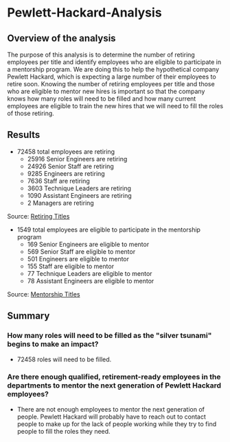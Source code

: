 # Pewlett-Hackard-Analysis
## Overview of the analysis 
The purpose of this analysis is to determine the number of retiring employees per title and identify employees who are eligible to participate in a mentorship program.  We are doing this to help the hypothetical company Pewlett Hackard, which is expecting a large number of their employees to retire soon.  Knowing the number of retiring employees per title and those who are eligible to mentor new hires is important so that the company knows how many roles will need to be filled and how many current employees are eligible to train the new hires that we will need to fill the roles of those retiring. 

## Results 
- 72458 total employees are retiring 
  - 25916 Senior Engineers are retiring 
  - 24926 Senior Staff are retiring 
  - 9285 Engineers are retiring
  - 7636 Staff are retiring
  - 3603 Technique Leaders are retiring
  - 1090 Assistant Engineers are retiring
  - 2 Managers are retiring

Source: [Retiring Titles](https://github.com/awar2170/Pewlett-Hackard-Analysis/blob/main/Data/retiring_titles.csv)

- 1549 total employees are eligible to participate in the mentorship program 
  - 169 Senior Engineers are eligible to mentor
  - 569 Senior Staff are eligible to mentor
  - 501 Engineers are eligible to mentor
  - 155 Staff are eligible to mentor 
  - 77 Technique Leaders are eligible to mentor
  - 78 Assistant Engineers are eligible to mentor

Source: [Mentorship Titles](https://github.com/awar2170/Pewlett-Hackard-Analysis/blob/main/Data/mentorship_titles.csv)

## Summary 
### How many roles will need to be filled as the "silver tsunami" begins to make an impact? 
- 72458 roles will need to be filled.
### Are there enough qualified, retirement-ready employees in the departments to mentor the next generation of Pewlett Hackard employees? 
- There are not enough employees to mentor the next generation of people.  Pewlett Hackard will probably have to reach out to contact people to make up for the lack of people working while they try to find people to fill the roles they need. 
